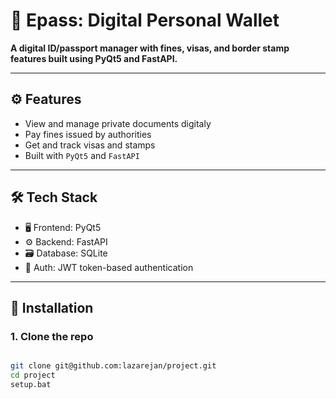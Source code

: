# 🚀 Epass: Digital Personal Wallet
 
**A digital ID/passport manager with fines, visas, and border stamp features built using PyQt5 and FastAPI.**

---

## ⚙️ Features

- View and manage private documents digitaly
- Pay fines issued by authorities
- Get and track visas and stamps
- Built with `PyQt5` and `FastAPI`

---

## 🛠️ Tech Stack

- 🖥️ Frontend: PyQt5
- ⚙️ Backend: FastAPI
- 🗃️ Database: SQLite
- 🔐 Auth: JWT token-based authentication

---

## 🧩 Installation

### 1. Clone the repo
```bash

git clone git@github.com:lazarejan/project.git
cd project
setup.bat